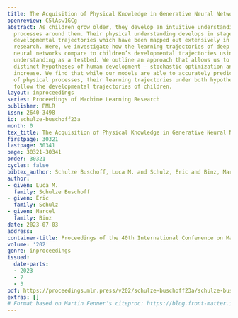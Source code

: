 ```yaml
---
title: The Acquisition of Physical Knowledge in Generative Neural Networks
openreview: C5lAsw1GCg
abstract: As children grow older, they develop an intuitive understanding of the physical
  processes around them. Their physical understanding develops in stages, moving along
  developmental trajectories which have been mapped out extensively in previous empirical
  research. Here, we investigate how the learning trajectories of deep generative
  neural networks compare to children’s developmental trajectories using physical
  understanding as a testbed. We outline an approach that allows us to examine two
  distinct hypotheses of human development – stochastic optimization and complexity
  increase. We find that while our models are able to accurately predict a number
  of physical processes, their learning trajectories under both hypotheses do not
  follow the developmental trajectories of children.
layout: inproceedings
series: Proceedings of Machine Learning Research
publisher: PMLR
issn: 2640-3498
id: schulze-buschoff23a
month: 0
tex_title: The Acquisition of Physical Knowledge in Generative Neural Networks
firstpage: 30321
lastpage: 30341
page: 30321-30341
order: 30321
cycles: false
bibtex_author: Schulze Buschoff, Luca M. and Schulz, Eric and Binz, Marcel
author:
- given: Luca M.
  family: Schulze Buschoff
- given: Eric
  family: Schulz
- given: Marcel
  family: Binz
date: 2023-07-03
address: 
container-title: Proceedings of the 40th International Conference on Machine Learning
volume: '202'
genre: inproceedings
issued:
  date-parts:
  - 2023
  - 7
  - 3
pdf: https://proceedings.mlr.press/v202/schulze-buschoff23a/schulze-buschoff23a.pdf
extras: []
# Format based on Martin Fenner's citeproc: https://blog.front-matter.io/posts/citeproc-yaml-for-bibliographies/
---
```


